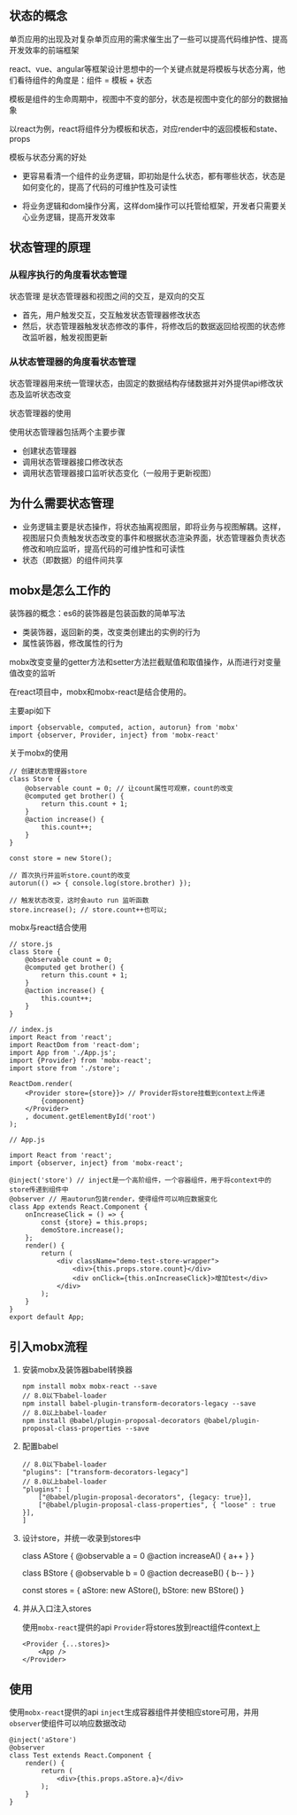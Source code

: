 ## 状态的概念

单页应用的出现及对复杂单页应用的需求催生出了一些可以提高代码维护性、提高开发效率的前端框架

react、vue、angular等框架设计思想中的一个关键点就是将模板与状态分离，他们看待组件的角度是：组件 = 模板 + 状态

模板是组件的生命周期中，视图中不变的部分，状态是视图中变化的部分的数据抽象

以react为例，react将组件分为模板和状态，对应render中的返回模板和state、props

模板与状态分离的好处

- 更容易看清一个组件的业务逻辑，即初始是什么状态，都有哪些状态，状态是如何变化的，提高了代码的可维护性及可读性

- 将业务逻辑和dom操作分离，这样dom操作可以托管给框架，开发者只需要关心业务逻辑，提高开发效率

## 状态管理的原理

### 从程序执行的角度看状态管理

状态管理 是状态管理器和视图之间的交互，是双向的交互

- 首先，用户触发交互，交互触发状态管理器修改状态
- 然后，状态管理器触发状态修改的事件，将修改后的数据返回给视图的状态修改监听器，触发视图更新

### 从状态管理器的角度看状态管理

状态管理器用来统一管理状态，由固定的数据结构存储数据并对外提供api修改状态及监听状态改变

状态管理器的使用

使用状态管理器包括两个主要步骤

- 创建状态管理器
- 调用状态管理器接口修改状态
- 调用状态管理器接口监听状态变化（一般用于更新视图）

## 为什么需要状态管理

- 业务逻辑主要是状态操作，将状态抽离视图层，即将业务与视图解耦。这样，视图层只负责触发状态改变的事件和根据状态渲染界面，状态管理器负责状态修改和响应监听，提高代码的可维护性和可读性
- 状态（即数据）的组件间共享


## mobx是怎么工作的

装饰器的概念：es6的装饰器是包装函数的简单写法

- 类装饰器，返回新的类，改变类创建出的实例的行为
- 属性装饰器，修改属性的行为

mobx改变变量的getter方法和setter方法拦截赋值和取值操作，从而进行对变量值改变的监听

在react项目中，mobx和mobx-react是结合使用的。

主要api如下

```
import {observable, computed, action, autorun} from 'mobx'
import {observer, Provider, inject} from 'mobx-react'

```

关于mobx的使用

```
// 创建状态管理器store
class Store {
    @observable count = 0; // 让count属性可观察，count的改变
    @computed get brother() {
    	return this.count + 1;
    }
    @action increase() {
        this.count++;
    }
}

const store = new Store();

// 首次执行并监听store.count的改变
autorun(() => { console.log(store.brother) });

// 触发状态改变，这时会auto run 监听函数
store.increase(); // store.count++也可以;

```

mobx与react结合使用

```
// store.js
class Store {
    @observable count = 0;
    @computed get brother() {
    	return this.count + 1;
    }
    @action increase() {
        this.count++;
    }
}

// index.js
import React from 'react';
import ReactDom from 'react-dom';
import App from './App.js';
import {Provider} from 'mobx-react';
import store from './store';

ReactDom.render(
    <Provider store={store}}> // Provider将store挂载到context上传递
        {component}
    </Provider>
    , document.getElementById('root')
);

// App.js

import React from 'react';
import {observer, inject} from 'mobx-react';

@inject('store') // inject是一个高阶组件，一个容器组件，用于将context中的store传递到组件中
@observer // 用autorun包装render，使得组件可以响应数据变化
class App extends React.Component {
    onIncreaseClick = () => {
        const {store} = this.props;
        demoStore.increase();
    };
    render() {
        return (
            <div className="demo-test-store-wrapper">
                <div>{this.props.store.count}</div>
                <div onClick={this.onIncreaseClick}>增加test</div>
            </div>
        );
    }
}
export default App;

```


## 引入mobx流程

1. 安装mobx及装饰器babel转换器

    ```
    npm install mobx mobx-react --save
    // 8.0以下babel-loader
    npm install babel-plugin-transform-decorators-legacy --save
    // 8.0以上babel-loader
    npm install @babel/plugin-proposal-decorators @babel/plugin-proposal-class-properties --save
    
    ```

2. 配置babel

    ```
    // 8.0以下babel-loader
    "plugins": ["transform-decorators-legacy"]
    // 8.0以上babel-loader
    "plugins": [
        ["@babel/plugin-proposal-decorators", {legacy: true}],
        ["@babel/plugin-proposal-class-properties", { "loose" : true }],
    ]
    
    ```

3. 设计store，并统一收录到stores中

    class AStore {
        @observable a = 0
        @action increaseA() { a++ }
    }
    
    class BStore {
        @observable b = 0
        @action decreaseB() { b-- }
    }
    
    const stores = {
        aStore: new AStore(),
        bStore: new BStore()
    }

4. 并从入口注入stores

    使用```mobx-react```提供的api ```Provider```将stores放到react组件context上
    
    ```
    <Provider {...stores}>
        <App />
    </Provider>
    
    ```

## 使用

使用```mobx-react```提供的api ```inject```生成容器组件并使相应store可用，并用```observer```使组件可以响应数据改动

```
@inject('aStore')
@observer
class Test extends React.Component {
    render() {
        return (
            <div>{this.props.aStore.a}</div>
        );
    }
}

```
